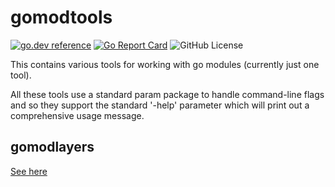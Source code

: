 # gomodtools
<!-- BADGES by mkbadge - START -->
[![go.dev reference](https://img.shields.io/badge/go.dev-reference-green?logo=go)](https://pkg.go.dev/mod/github.com/nickwells/gomodtools)
[![Go Report Card](https://goreportcard.com/badge/github.com/nickwells/gomodtools)](https://goreportcard.com/report/github.com/nickwells/gomodtools)
![GitHub License](https://img.shields.io/github/license/nickwells/gomodtools)
<!-- BADGES by mkbadge - END -->

This contains various tools for working with go modules (currently just one
tool).

All these tools use a standard param package to handle command-line flags
and so they support the standard '-help' parameter which will print out a
comprehensive usage message.

## gomodlayers
[See here](gomodlayers/_gomodlayers.DOC.md)
